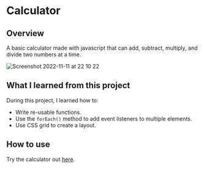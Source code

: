 # Calculator
## Overview
A basic calculator made with javascript that can add, subtract, multiply, and divide two numbers at a time.

![Screenshot 2022-11-11 at 22 10 22](https://user-images.githubusercontent.com/104517597/201437783-59a2b1db-5723-4186-a2bd-34654dfb5fe5.png)

## What I learned from this project
During this project, I learned how to:
- Write re-usable functions.
- Use the `forEach()` method to add event listeners to multiple elements. 
- Use CSS grid to create a layout.

## How to use
Try the calculator out [here](https://ll835.github.io/calculator/).
